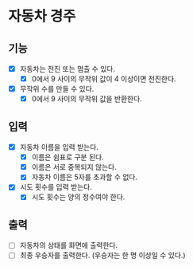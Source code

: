 # 자동차 경주

## 기능
- [x] 자동차는 전진 또는 멈출 수 있다.
  - [x] 0에서 9 사이의 무작위 값이 4 이상이면 전진한다.
- [x] 무작위 수를 만들 수 있다.
  - [x] 0에서 9 사이의 무작위 값을 반환한다.

## 입력
- [x] 자동차 이름을 입력 받는다.
  - [x] 이름은 쉼표로 구분 된다.
  - [x] 이름은 서로 중복되지 않는다.
  - [x] 자동차 이름은 5자를 초과할 수 없다.
- [x] 시도 횟수를 입력 받는다.
  - [x] 시도 횟수는 양의 정수여야 한다.

## 출력
- [ ] 자동차의 상태를 화면에 출력한다.
- [ ] 최종 우승자를 출력한다. (우승자는 한 명 이상일 수 있다.)
